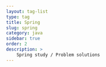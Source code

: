 ```yaml
---
layout: tag-list
type: tag
title: Spring
slug: spring
category: java
sidebar: true
order: 2
description: >
    Spring study / Problem solutions
---
```

